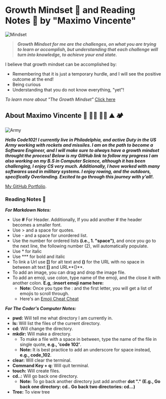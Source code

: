 # Growth Mindset 🧠 and Reading Notes 📖  by "Maximo Vincente"

![Mindset](https://user-images.githubusercontent.com/103771906/182227987-20cfba6c-b11a-467b-82b5-7864a624e54c.jpeg)

> ***Growth Mindset for me are the challenges, on what you are trying to learn or accomplish, but understanding that each challenge will turn into knowledge, to achieve your end state.*** 

I believe that growth mindset can be accomplished by:

- Remembering that it is just a temporary hurdle, and I will see the positive outcome at the end!
- Being curious
- Understanding that you do not know everything, "yet"!

*To learn more about "The Growth Mindset"* [Click here](https://codefellows.github.io/common_curriculum/career_coaching/common/professional-competencies) 




## About Maximo Vincente 🚀 👨‍💻 🚣‍♂️ ⛰️ 🏕️
![Army](https://user-images.githubusercontent.com/103771906/182265368-b468a297-35e7-43de-800a-8a25b149c09a.jpg)


***Hello Code102! I currently live in Philadelphia, and active Duty in the US Army working with rockets and missiles. I am on the path to become a Software Engineer, and I will make sure to always have a growth mindset throught the process! Below is my GitHub link to follow my progress I am also working on my B.S in Computer Science, although it has been challenging, I enjoy CS very much. Additionally, I have worked with many softwares used in military systems. I enjoy rowing, and the outdoors, specifically Overlanding. Excited to go through this journey with y'all!.***

[My GitHub Portfolio](https://github.com/MaximoVincente/).


### Reading Notes 📖

***For Markdown Notes:***

- Use **#** For Header. Additionally, If you add another # the header becomes a smaller font.
- Use > and a space for quotes.
- Use - and a space for unordered list.
- Use the number for ordered lists **(i.e., 1. "space")**, and once you go to the next line, the following number (2), will automatically populate. 
- Use * for italic
- Use *** for bold and italic
- To link a Url use **[]** for alt text and **()** for the URL with no space in between alt text **[]** and URL**()**.
- To add an image, you can drag and drop the image file. 
- To add an emoji, use colon, type name of the emoji, and the close it with another colon. **E.g, :insert emoji name here:**
   - **Note:** Once you type the : and the first letter, you will get a list of emojis to scroll through. 
   - Here's an [Emoji Cheat Cheat](https://github.com/ikatyang/emoji-cheat-sheet/blob/master/README.md)

***For The Coder's Computer Notes:***

- **pwd:** Will tell me what directory I am currently in.
- **ls:** Will list the files of the current directory.
- **cd:** Will change the directory.
- **mkdir:** Will make a directory.
   - To make a file with a space in between, type the name of the file in single quote, **e.g., 'code 102'**.
   - **Note:** It is best practice to add an underscore for space instead, **e.g., code_102**. 
- **clear:** Will clear the terminal.
- **Command Key + q:** Will quit terminal.
- **touch:** Will create files.
- **cd..:** Will go back one directory.
   - **Note:** To go back another directory just add another **dot "."  (E.g., Go back one directory: cd.. Go back two directories: cd...)**
- **Tree:** To view tree 


